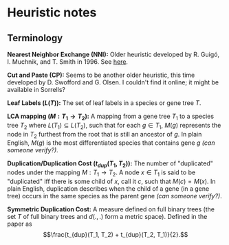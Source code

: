 # Heuristic notes

## Terminology

**Nearest Neighbor Exchange (NNI):** Older heuristic developed by R. Guigó, I. Muchnik, and T. Smith in 1996. See [here](NNI.pdf).

**Cut and Paste (CP):** Seems to be another older heuristic, this time developed by D. Swofford and G. Olsen. I couldn't find it online; it might be available in Sorrells?

**Leaf Labels $(L(T))$:** The set of leaf labels in a species or gene tree $T$. 

**LCA mapping $(M: T_1\rightarrow T_2)$:** A mapping from a gene tree $T_1$ to a species tree $T_2$ where $L(T_1) \subseteq L(T_2)$, such that for each $g\in T_1$, $M(g)$ represents the node in $T_2$ furthest from the root that is still an ancestor of $g$. In plain English, $M(g)$ is the most differentiated species that contains gene $g$ _(can someone verify?)_.

**Duplication/Duplication Cost $(t_{dup}(T_1, T_2))$:** The number of "duplicated" nodes under the mapping $M: T_1\rightarrow T_2$. A node $x\in T_1$ is said to be "duplicated" iff there is some child of $x$, call it $c$, such that $M(c) = M(x)$. In plain English, duplication describes when the child of a gene (in a gene tree) occurs in the same species as the parent gene _(can someone verify?)_.

**Symmetric Duplication Cost:** A measure defined on full binary trees (the set $T$ of full binary trees and $d(.,.)$ form a metric space). Defined in the paper as 
$$\frac{t_{dup}(T_1, T_2) + t_{dup}(T_2, T_1)}{2}.$$